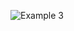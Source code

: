 ![Example 3](https://github.com/cpp-rakesh/DiscreteMathematicsAndItsApplications/blob/master/Chapter_8_Advanced_Counting_Techniques/8.2_Solving_Linear_Recurrence_Relations/repo/example_3.jpg)

